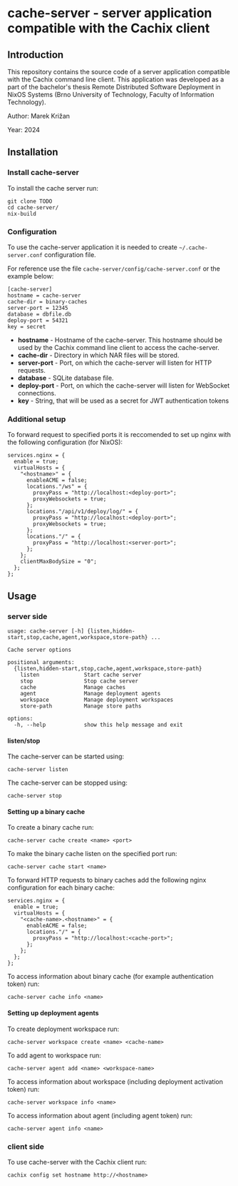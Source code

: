 # cache-server - server application compatible with the Cachix client

## Introduction

This repository contains the source code of a server application compatible with the Cachix command line client. This application was developed as a part of the bachelor's thesis Remote Distributed Software Deployment in NixOS Systems (Brno University of Technology, Faculty of Information Technology).

Author: Marek Križan

Year: 2024

## Installation

### Install cache-server

To install the cache server run:
```console
git clone TODO
cd cache-server/
nix-build
```

### Configuration

To use the cache-server application it is needed to create `~/.cache-server.conf` configuration file.

For reference use the file `cache-server/config/cache-server.conf` or the example below:
```
[cache-server]
hostname = cache-server
cache-dir = binary-caches
server-port = 12345
database = dbfile.db
deploy-port = 54321
key = secret
```

- **hostname** - Hostname of the cache-server. This hostname should be used by the Cachix command line client to access the cache-server.
- **cache-dir** - Directory in which NAR files will be stored.
- **server-port** - Port, on which the cache-server will listen for HTTP requests.
- **database** - SQLite database file.
- **deploy-port** - Port, on which the cache-server will listen for WebSocket connections.
- **key** - String, that will be used as a secret for JWT authentication tokens

### Additional setup

To forward request to specified ports it is reccomended to set up nginx with the following configuration (for NixOS):

```
services.nginx = {
  enable = true;
  virtualHosts = {
    "<hostname>" = {
      enableACME = false;
      locations."/ws" = {
        proxyPass = "http://localhost:<deploy-port>";
        proxyWebsockets = true;
      };
      locations."/api/v1/deploy/log/" = {
        proxyPass = "http://localhost:<deploy-port>";
        proxyWebsockets = true;
      };
      locations."/" = {
        proxyPass = "http://localhost:<server-port>";
      };
    };
    clientMaxBodySize = "0";
  };
};
```

## Usage

### server side

```console
usage: cache-server [-h] {listen,hidden-start,stop,cache,agent,workspace,store-path} ...

Cache server options

positional arguments:
  {listen,hidden-start,stop,cache,agent,workspace,store-path}
    listen              Start cache server
    stop                Stop cache server
    cache               Manage caches
    agent               Manage deployment agents
    workspace           Manage deployment workspaces
    store-path          Manage store paths

options:
  -h, --help            show this help message and exit
```

#### listen/stop

The cache-server can be started using:

```console
cache-server listen
```

The cache-server can be stopped using:
```console
cache-server stop
```

#### Setting up a binary cache

To create a binary cache run:

```console
cache-server cache create <name> <port>
```

To make the binary cache listen on the specified port run:
```console
cache-server cache start <name>
```

To forward HTTP requests to binary caches add the following nginx configuration for each binary cache:
```
services.nginx = {
  enable = true;
  virtualHosts = {
    "<cache-name>.<hostname>" = {
      enableACME = false;
      locations."/" = {
        proxyPass = "http://localhost:<cache-port>";
      };
    };
  };
};
```

To access information about binary cache (for example authentication token) run:
```console
cache-server cache info <name>
```

#### Setting up deployment agents

To create deployment workspace run:
```console
cache-server workspace create <name> <cache-name>
```

To add agent to workspace run:

```console
cache-server agent add <name> <workspace-name>
```

To access information about workspace (including deployment activation token) run:
```console
cache-server workspace info <name>
```

To access information about agent (including agent token) run:
```console
cache-server agent info <name>
```

### client side

To use cache-server with the Cachix client run:

```
cachix config set hostname http://<hostname>
```
